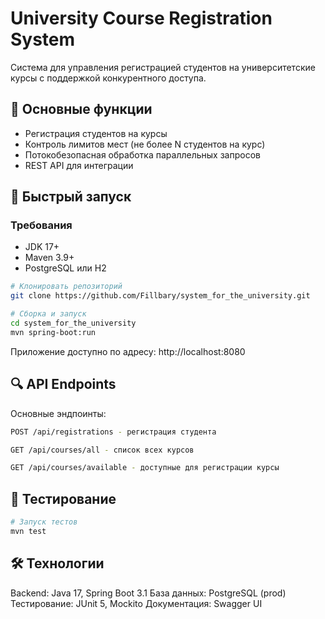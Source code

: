 # University Course Registration System

Система для управления регистрацией студентов на университетские курсы с поддержкой конкурентного доступа.

## 📌 Основные функции
- Регистрация студентов на курсы
- Контроль лимитов мест (не более N студентов на курс)
- Потокобезопасная обработка параллельных запросов
- REST API для интеграции

## 🚀 Быстрый запуск

### Требования
- JDK 17+
- Maven 3.9+
- PostgreSQL или H2

```bash
# Клонировать репозиторий
git clone https://github.com/Fillbary/system_for_the_university.git

# Сборка и запуск
cd system_for_the_university
mvn spring-boot:run
```
Приложение доступно по адресу:
http://localhost:8080

## 🔍 API Endpoints

Основные эндпоинты:
``` bash
POST /api/registrations - регистрация студента

GET /api/courses/all - список всех курсов

GET /api/courses/available - доступные для регистрации курсы
```
## 🧪 Тестирование

```bash
# Запуск тестов
mvn test
```
## 🛠 Технологии

Backend: Java 17, Spring Boot 3.1
База данных: PostgreSQL (prod)
Тестирование: JUnit 5, Mockito
Документация: Swagger UI
